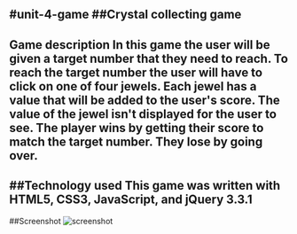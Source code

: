 #unit-4-game
##Crystal collecting game
------------------------------------------
Game description 
In this game the user will be given a target number that they need to reach. To reach the target number the user will have to click on one of four jewels. Each jewel has a value that will be added to the user's score. The value of the jewel isn't displayed for the user to see. The player wins by getting their score to match the target number. They lose by going over.
-------------------------------------------
##Technology used
This game was written with HTML5, CSS3, JavaScript, and jQuery 3.3.1
-------------------------------------------
##Screenshot
![screenshot](screenshot.jpg)